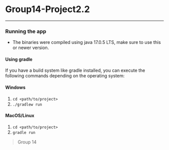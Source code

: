 # Group14-Project2.2
---
### Running the app
- The binaries were compiled using java 17.0.5 LTS, make sure to use this or newer version.
#### Using gradle
If you have a build system like gradle installed, you can execute the following commands depending on the operating system:
#### Windows
1. `cd <path/to/project>`
1. `./gradlew run`
#### MacOS/Linux
1. `cd <path/to/project>`
1. `gradle run`

> Group 14